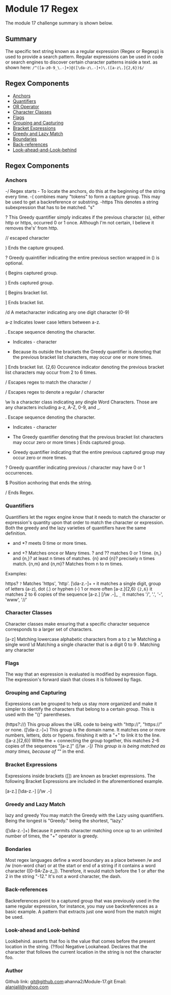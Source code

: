 <!-- @format -->

# Module 17 Regex

The module 17 challenge summary is shown below.

## Summary

The specific text string known as a regular expression (Regex or Regexp) is used to provide a search pattern. Regular expressions can be used in code or search engines to discover certain character patterns inside a text. as shown here: `/^([a-z0-9_\.-]+)@([\da-z\.-]+)\.([a-z\.]{2,6})$/`

## Regex Components

- [Anchors](#anchors)
- [Quantifiers](#quantifiers)
- [OR Operator](#or-operator)
- [Character Classes](#character-classes)
- [Flags](#flags)
- [Grouping and Capturing](#grouping-and-capturing)
- [Bracket Expressions](#bracket-expressions)
- [Greedy and Lazy Match](#greedy-and-lazy-match)
- [Boundaries](###Bondaries)
- [Back-references](###Back-references)
- [Look-ahead-and-Look-behind](###Look-ahead-and-Look-behind)

## Regex Components

### Anchors

-/ Regex starts - To locate the anchors, do this at the beginning of the string every time. -( combines many "tokens" to form a capture group. This may be used to get a backreference or substring. -https This denotes a string subexpression that has to be matched. "s"

? This Greedy quantifier simply indicates if the previous character (s), either http or https, occurred 0 or 1 once. Although I'm not certain, I believe it removes the's' from http.

\/\/ escaped character

) Ends the capture grouped.

? Greedy quaintifier indicating the entire previous section wrapped in () is optional.

( Begins captured group.

) Ends captured group.

[ Begins bracket list.

] Ends bracket list.

/d A metacharacter indicating any one digit character (0-9)

a-z Indicates lower case letters between a-z.

\. Escape sequence denoting the character.

- Indicates - character

* Because its outside the brackets the Greedy quantifier is denoting that the previous bracket list characters, may occur one or more times.

] Ends bracket list. {2,6} Occurence indicator denoting the previous bracket list characters may occur from 2 to 6 times.

/ Escapes regex to match the character /

/ Escapes regex to denote a regular / character

\w Is a character class indicating any dingle Word Characters. Those are any characters including a-z, A-Z, 0-9, and \_.

. Escape sequence denoting the character.

- Indicates - character

* The Greedy quantifier denoting that the previous bracket list characters may occur zero or more times
  ) Ends captured group.

* Greedy quantifier indicating that the entire previous captured group may occur zero or more times.

? Greedy quantifier indicating previous / character may have 0 or 1 occurrences.

$ Position acnhoring that ends the string.

/ Ends Regex.

### Quantifiers

Quantifiers let the regex engine know that it needs to match the character or expression's quantity upon that order to match the character or expression. Both the greedy and the lazy varieties of quantifiers have the same definition.

- and \*? meets 0 time or more times.

* and +? Matches once or Many times.
  ? and ?? matches 0 or 1 time.
  {n,} and {n,}? at least n times of matches.
  {n} and {n}? precisely n times match.
  {n,m} and {n,m}? Matches from n to m times.

Examples:

https? `?` Matches 'https', 'http'.
[\da-z\.-]+ `+` it matches a single digit, group of letters (a-z), dot (.) or hyphen (-) 1 or more often
[a-z\.]{2,6} `{2,6}` it matches 2 to 6 copies of the sequence [a-z\.]
[\/\w \.-]_ `_` it matches '/', '.', '-', 'www', '//'

### Character Classes

Character classes make ensuring that a specific character sequence corresponds to a larger set of characters.

[a-z] Matching lowercase alphabetic characters from a to z
\w Matching a single word
\d Matching a single character that is a digit 0 to 9
. Matching any character

### Flags

The way that an expression is evaluated is modified by expression flags. The expression's forward slash that closes it is followed by flags.

### Grouping and Capturing

Expressions can be grouped to help us stay more organized and make it simpler to identify the characters that belong to a certain group. This is used with the "()" parentheses.

(https?:\/\/) This group allows the URL code to being with "http://", "https://" or none.
([\da-z\.-]+) This group is the domain name. It matches one or more numbers, letters, dots or hypens. finishing it with a "+" to link it to the line.
([a-z\.]{2,6}) Withe the + connecting the group together, this matches 2-6 copies of the sequences "[a-z\.]"
([\/\w \.-]_) This group is is being matched as many times, because of "_" in the end.

### Bracket Expressions

Expressions inside brackets ([]) are known as bracket expressions. The following Bracket Expressions are included in the aforementioned example.

[a-z\.]
[\da-z\.-]
[\/\w \.-]

### Greedy and Lazy Match

lazy and greedy You may match the Greedy with the Lazy using quantifiers. Being the longest is "Greedy." being the shortest, "lazy."

([\da-z\.-]+) Because it permits character matching once up to an unlimited number of times, the "+" operator is greedy.

### Bondaries

Most regex languages define a word boundary as a place between /w and /w (non-word char) or at the start or end of a string if it contains a word character ([0-9A-Za-z_]). Therefore, it would match before the 1 or after the 2 in the string "-12." It's not a word character, the dash.

### Back-references

Backreferences point to a captured group that was previously used in the same regular expression, for instance, you may use backreferences as a basic example. A pattern that extracts just one word from the match might be used.

### Look-ahead and Look-behind

Lookbehind. asserts that foo is the value that comes before the present location in the string. (?!foo) Negative Lookahead. Declares that the character that follows the current location in the string is not the character foo.

### Author

Github link: git@github.com:ahanna2/Module-17.git
Email: alanjalil@yahoo.com
